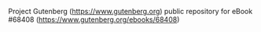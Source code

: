 Project Gutenberg (https://www.gutenberg.org) public repository for eBook #68408 (https://www.gutenberg.org/ebooks/68408)
